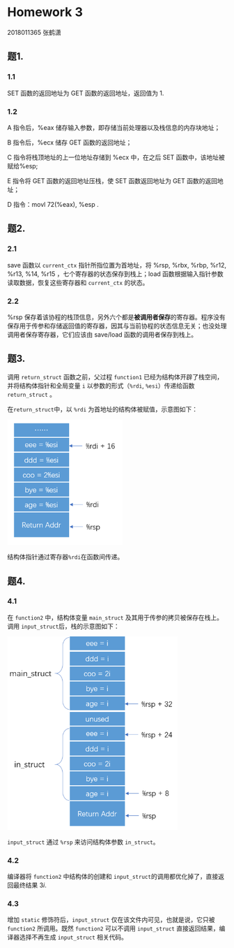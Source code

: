 # Homework 3

2018011365 张鹤潇

## 题1.

### 1.1

SET 函数的返回地址为 GET 函数的返回地址，返回值为 1.

### 1.2

A 指令后，%eax 储存输入参数，即存储当前处理器以及栈信息的内存块地址；

B 指令后，%ecx 储存 GET 函数的返回地址；

C 指令将栈顶地址的上一位地址存储到 %ecx 中，在之后 SET 函数中，该地址被赋给%esp;

E 指令将 GET 函数的返回地址压栈，使 SET 函数返回地址为 GET 函数的返回地址；

D 指令：movl 72(%eax), %esp .

## 题2.

### 2.1

save 函数以 `current_ctx` 指针所指位置为首地址，将 %rsp, %rbx, %rbp, %r12, %r13, %14, %r15 ，七个寄存器的状态保存到栈上；load 函数根据输入指针参数读取数据，恢复这些寄存器和 `current_ctx` 的状态。

### 2.2

%rsp 保存着该协程的栈顶信息，另外六个都是**被调用者保存**的寄存器。程序没有保存用于传参和存储返回值的寄存器，因其与当前协程的状态信息无关；也没处理调用者保存寄存器，它们应该由 save/load 函数的调用者保存到栈上。

## 题3.

调用 `return_struct` 函数之前，父过程 `function1` 已经为结构体开辟了栈空间，并将结构体指针和全局变量 `i` 以参数的形式（`%rdi`, `%esi`）传递给函数`return_struct` 。

在`return_struct`中，以 `%rdi` 为首地址的结构体被赋值，示意图如下：

<img src="image-20200820131714449.png" alt="image-20200820131714449" style="zoom: 67%;" />

结构体指针通过寄存器`%rdi`在函数间传递。

## 题4.

### 4.1

在 `function2` 中，结构体变量 `main_struct` 及其用于传参的拷贝被保存在栈上。调用 `input_struct`后，栈的示意图如下：

<img src="image-20200821111152651.png" alt="image-20200821111152651" style="zoom: 67%;" />

`input_struct` 通过 `%rsp` 来访问结构体参数 `in_struct`。

### 4.2

编译器将 `function2` 中结构体的创建和 `input_struct`的调用都优化掉了，直接返回最终结果 $3i$.

### 4.3

增加 `static` 修饰符后，`input_struct` 仅在该文件内可见，也就是说，它只被 `function2` 所调用。既然 `function2` 可以不调用 `input_struct` 直接返回结果，编译器选择不再生成 `input_struct` 相关代码。